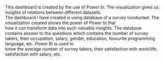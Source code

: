 This dashboard is created by the use of Power bi. The visualization gives us insights of relations between different datasets. 	
The dashboard I have created is using database of a survey conducted. The visualization created shows the power of Power bi that 	
how it can transform data into such valuable insights. The database contains answer to the questions which contains	
the number of survey takers, their occupation, salary, gender, education, favourite programming language, etc. Power Bi is used to	
know the average number of survey takers, their satisfaction with work/life, satisfaction with salary, etc.	
